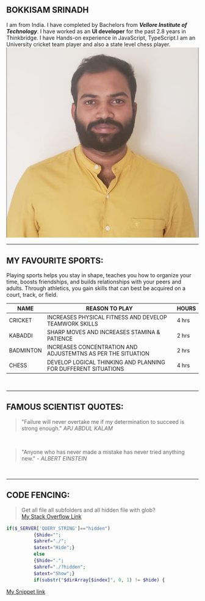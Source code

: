 ## BOKKISAM SRINADH
I am from India. I have completed by Bachelors from ***Vellore Institute of Technology***. I have worked as an **UI developer** for the past 2.8 years in Thinkbridge. I have Hands-on experience in JavaScript, TypeScript.I am an University cricket team player and also a state level chess player.
***![My Image](images/my_image.jpg.jpeg)***

******

## MY FAVOURITE SPORTS:
Playing sports helps you stay in shape, teaches you how to organize your time, boosts friendships, and builds relationships with your peers and adults. Through athletics, you gain skills that can best be acquired on a court, track, or field.

|NAME|REASON TO PLAY|HOURS|
|----|--------------|-----|
|CRICKET|INCREASES PHYSICAL FITNESS AND DEVELOP TEAMWORK SKILLS|4 hrs|
|KABADDI|SHARP MOVES AND INCREASES STAMINA & PATIENCE|2 hrs|
|BADMINTON|INCREASES CONCENTRATION AND ADJUSTEMTNS AS PER THE SITUATION|2 hrs|
|CHESS|DEVELOP LOGICAL THINKING AND PLANNING FOR DUFFERENT SITUATIONS|4 hrs|
<br>

*****

## FAMOUS SCIENTIST QUOTES:

>"Failure will never overtake me if my determination to succeed is strong enough." *APJ ABDUL KALAM*
<br>

>"Anyone who has never made a mistake has never tried anything new." - *ALBERT EINSTEIN*
 <br>

 ****
 ## CODE FENCING:
 >Get all file all subfolders and all hidden file with glob?<br>
[My Stack Overflow Link](***https://stackoverflow.com/questions/20906185/get-all-file-all-subfolders-and-all-hidden-file-with-glob/33059445***)

```php code
if($_SERVER['QUERY_STRING']=="hidden")
          {$hide="";
          $ahref="./";
          $atext="Hide";}
          else
          {$hide=".";
          $ahref="./?hidden";
          $atext="Show";}
          if(substr("$dirArray[$index]", 0, 1) != $hide) {
```
[My Snippet link](https://css-tricks.com/examples/DisplayDirectoryContents/error.php) 